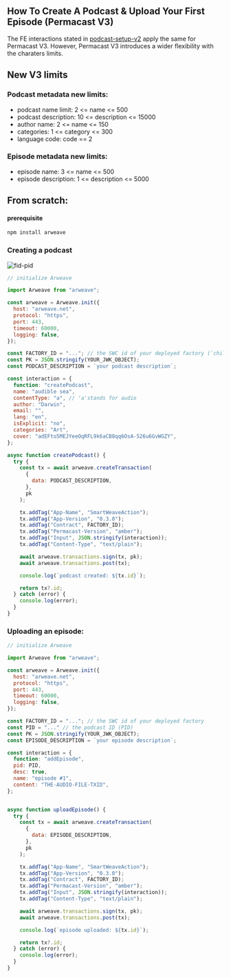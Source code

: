 ## How To Create A Podcast & Upload Your First Episode (Permacast V3)

The FE interactions stated in [podcast-setup-v2](../podcast-setup-v2.md) apply the same for Permacast V3. However, Permacast V3 introduces a wider flexibility with the charaters limits.

## New V3 limits

### Podcast metadata new limits:
- podcast name limit: 2 <= name <= 500
- podcast description: 10 <= description <= 15000
- author name: 2 <= name <= 150
- categories: 1 <= category <= 300
- language code: code == 2

### Episode metadata new limits:
- episode name: 3 <= name <= 500
- episode description: 1 <= description <= 5000

## From scratch:

#### prerequisite
```sh
npm install arweave
``` 

### Creating a podcast

![fid-pid](../../fid-pid.png)

```js
// initialize Arweave

import Arweave from "arweave";

const arweave = Arweave.init({
  host: "arweave.net",
  protocol: "https",
  port: 443,
  timeout: 60000,
  logging: false,
});

const FACTORY_ID = "..."; // the SWC id of your deployed factory (`childOd`)
const PK = JSON.stringify(YOUR_JWK_OBJECT);
const PODCAST_DESCRIPTION = `your podcast description`;

const interaction = {
  function: "createPodcast",
  name: "audible sea",
  contentType: "a", // 'a'stands for audio
  author: "Darwin",
  email: "",
  lang: "en",
  isExplicit: "no",
  categories: "Art",
  cover: "adEFto5MEJYeeOqRFL9k6aCB8qq6OsA-526u6GvWGZY",
};

async function createPodcast() {
  try {
    const tx = await arweave.createTransaction(
      {
        data: PODCAST_DESCRIPTION,
      },
      pk
    );

    tx.addTag("App-Name", "SmartWeaveAction");
    tx.addTag("App-Version", "0.3.0");
    tx.addTag("Contract", FACTORY_ID);
    tx.addTag("Permacast-Version", "amber");
    tx.addTag("Input", JSON.stringify(interaction));
    tx.addTag("Content-Type", "text/plain");

    await arweave.transactions.sign(tx, pk);
    await arweave.transactions.post(tx);

    console.log(`podcast created: ${tx.id}`);

    return tx?.id;
  } catch (error) {
    console.log(error);
  }
}

```

### Uploading an episode: 

```js
// initialize Arweave

import Arweave from "arweave";

const arweave = Arweave.init({
  host: "arweave.net",
  protocol: "https",
  port: 443,
  timeout: 60000,
  logging: false,
});

const FACTORY_ID = "..."; // the SWC id of your deployed factory
const PID = "..." // the podcast ID (PID)
const PK = JSON.stringify(YOUR_JWK_OBJECT);
const EPISODE_DESCRIPTION = `your episode description`;

const interaction = {
  function: "addEpisode",
  pid: PID,
  desc: true,
  name: "episode #1",
  content: "THE-AUDIO-FILE-TXID",
};


async function uploadEpisode() {
  try {
    const tx = await arweave.createTransaction(
      {
        data: EPISODE_DESCRIPTION,
      },
      pk
    );

    tx.addTag("App-Name", "SmartWeaveAction");
    tx.addTag("App-Version", "0.3.0");
    tx.addTag("Contract", FACTORY_ID);
    tx.addTag("Permacast-Version", "amber");
    tx.addTag("Input", JSON.stringify(interaction));
    tx.addTag("Content-Type", "text/plain");

    await arweave.transactions.sign(tx, pk);
    await arweave.transactions.post(tx);

    console.log(`episode uploaded: ${tx.id}`);

    return tx?.id;
  } catch (error) {
    console.log(error);
  }
}

```